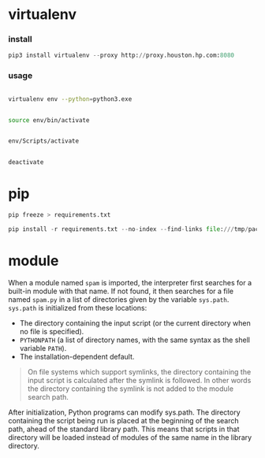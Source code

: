 # virtualenv

### install

```python
pip3 install virtualenv --proxy http://proxy.houston.hp.com:8080
```

### usage


```bash

virtualenv env --python=python3.exe

```


```bash

source env/bin/activate

```

```cmd

env/Scripts/activate

```

```bash

deactivate

```

# pip

```python
pip freeze > requirements.txt
```

```python
pip install -r requirements.txt --no-index --find-links file:///tmp/packages
```


# module

When a module named `spam` is imported, the interpreter first searches for a built-in module with that name. If not found, it then searches for a file named `spam.py` in a list of directories given by the variable `sys.path`. `sys.path` is initialized from these locations:
* The directory containing the input script (or the current directory when no file is specified).
* `PYTHONPATH` (a list of directory names, with the same syntax as the shell variable `PATH`).
* The installation-dependent default.

> On file systems which support symlinks, the directory containing the input script is calculated after the symlink is followed. In other words the directory containing the symlink is not added to the module search path.

After initialization, Python programs can modify sys.path. The directory containing the script being run is placed at the beginning of the search path, ahead of the standard library path. This means that scripts in that directory will be loaded instead of modules of the same name in the library directory.
